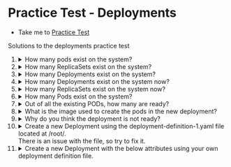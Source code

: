 # Practice Test - Deployments

- Take me to [Practice Test](https://kodekloud.com/topic/practice-tests-deployments/)

Solutions to the deployments practice test

1. <details>
   <summary>How many pods exist on the system?</summary>

   ```bash
   kubectl get pods
   ```

   Count the number of pods (if any)

   </details>

1. <details>
   <summary>How many ReplicaSets exist on the system?</summary>

   ```bash
   kubectl get replicasets
   ```

   Count the number of ReplicaSets  (if any)

   </details>

1. <details>
   <summary>How many Deployments exist on the system?</summary>

   ```bash
   kubectl get deployments
   ```

   Count the number of Deployments  (if any)

   </details>

1. <details>
   <summary>How many Deployments exist on the system now?</summary>

   ```bash
   kubectl get deployments
   ```

   Count the number of Deployments  (if any)

   </details>

1. <details>
   <summary>How many ReplicaSets exist on the system now?</summary>

   ```bash
   kubectl get replicasets
   ```

   Count the number of ReplicaSets  (if any)

   </details>

1. <details>
   <summary>How many Pods exist on the system?</summary>

   ```bash
   kubectl get pods
   ```

   Count the number of pods  (if any)

   </details>

1. <details>
   <summary>Out of all the existing PODs, how many are ready?</summary>

   From the output of the previous command, check the `READY` column
   </details>

1. <details>
   <summary>What is the image used to create the pods in the new deployment?</summary>

   ```
   kubectl describe deployment
   ```

   Look under the containers section.

   Another way - run the following and check the `IMAGES` column

   ```
   kubectl get deployment -o wide
   ```

   </details>

1. <details>
   <summary>Why do you think the deployment is not ready?</summary>

   ```
   kubectl describe pods
   ```

   Look under the events section.
   </details>

1. <details>
   <summary>Create a new Deployment using the deployment-definition-1.yaml file located at /root/.</br>There is an issue with the file, so try to fix it.</summary>

   ```
   kubectl create -f deployment-definition-1.yaml
   ```

   Note the error

   Edit the file with `vi`...

   The value for **`kind`** is incorrect. It should be **`Deployment`** with a capital **`D`**. Update the deployment definition and create the deployment with the above command.

   </details>

1. <details>
   <summary>Create a new Deployment with the below attributes using your own deployment definition file.</summary>

   Create a deployment definition file in `vi`, e.g. `my-deployment.yaml` with the following

    ```yaml
    apiVersion: apps/v1
    kind: Deployment
    metadata:
      labels:
        app: httpd-frontend
      name: httpd-frontend
    spec:
      replicas: 3
      selector:
        matchLabels:
          app: httpd-frontend
      template:
        metadata:
          labels:
            app: httpd-frontend
        spec:
          containers:
          - image: httpd:2.4-alpine
            name: httpd
    ```

   ```
   kubectl create -f my-deployment.yaml
   ```

   Or we could create it imperatively...

   ```
   kubectl create deployment httpd-frontend --image=httpd:2.4-alpine --replicas=3
   ```

   </details>
